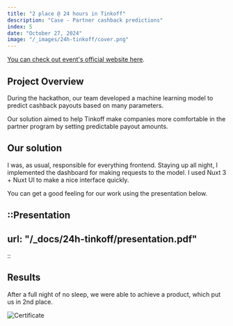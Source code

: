 ```yaml
---
title: "2 place @ 24 hours in Tinkoff"
description: "Case - Partner cashback predictions"
index: 5
date: "October 27, 2024"
image: "/_images/24h-tinkoff/cover.png"
---
```


[You can check out event's official website here](https://education.tbank.ru/activities/tinkoff_projects/hackathon-24h/).

## Project Overview

During the hackathon, our team developed a machine learning model to predict cashback payouts based on many parameters.

Our solution aimed to help Tinkoff make companies more comfortable in the partner program by setting predictable payout amounts.

## Our solution

I was, as usual, responsible for everything frontend. Staying up all night, I implemented the dashboard for making requests to the model.
I used Nuxt 3 + Nuxt UI to make a nice interface quickly.

You can get a good feeling for our work using the presentation below.

::Presentation
---
url: "/_docs/24h-tinkoff/presentation.pdf"
---
::

## Results

After a full night of no sleep, we were able to achieve a product, which put us in 2nd place.

![Certificate](/_images/24h-tinkoff/cert.png)
